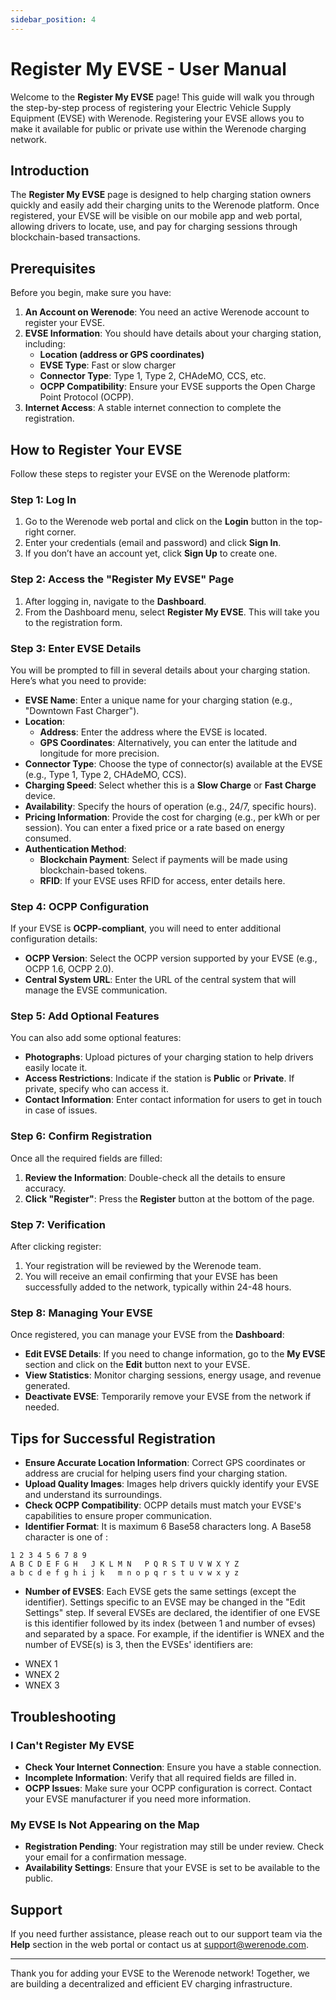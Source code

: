 ```yaml
---
sidebar_position: 4
---
```


# Register My EVSE - User Manual

Welcome to the **Register My EVSE** page! This guide will walk you through the step-by-step process of registering your Electric Vehicle Supply Equipment (EVSE) with Werenode. Registering your EVSE allows you to make it available for public or private use within the Werenode charging network.

## Introduction

The **Register My EVSE** page is designed to help charging station owners quickly and easily add their charging units to the Werenode platform. Once registered, your EVSE will be visible on our mobile app and web portal, allowing drivers to locate, use, and pay for charging sessions through blockchain-based transactions.

## Prerequisites

Before you begin, make sure you have:

1. **An Account on Werenode**: You need an active Werenode account to register your EVSE.
2. **EVSE Information**: You should have details about your charging station, including:
   - **Location (address or GPS coordinates)**
   - **EVSE Type**: Fast or slow charger
   - **Connector Type**: Type 1, Type 2, CHAdeMO, CCS, etc.
   - **OCPP Compatibility**: Ensure your EVSE supports the Open Charge Point Protocol (OCPP).
3. **Internet Access**: A stable internet connection to complete the registration.

## How to Register Your EVSE

Follow these steps to register your EVSE on the Werenode platform:

### Step 1: Log In

1. Go to the Werenode web portal and click on the **Login** button in the top-right corner.
2. Enter your credentials (email and password) and click **Sign In**.
3. If you don’t have an account yet, click **Sign Up** to create one.

### Step 2: Access the "Register My EVSE" Page

1. After logging in, navigate to the **Dashboard**.
2. From the Dashboard menu, select **Register My EVSE**. This will take you to the registration form.

### Step 3: Enter EVSE Details

You will be prompted to fill in several details about your charging station. Here’s what you need to provide:

- **EVSE Name**: Enter a unique name for your charging station (e.g., "Downtown Fast Charger").
- **Location**:
  - **Address**: Enter the address where the EVSE is located.
  - **GPS Coordinates**: Alternatively, you can enter the latitude and longitude for more precision.
- **Connector Type**: Choose the type of connector(s) available at the EVSE (e.g., Type 1, Type 2, CHAdeMO, CCS).
- **Charging Speed**: Select whether this is a **Slow Charge** or **Fast Charge** device.
- **Availability**: Specify the hours of operation (e.g., 24/7, specific hours).
- **Pricing Information**: Provide the cost for charging (e.g., per kWh or per session). You can enter a fixed price or a rate based on energy consumed.
- **Authentication Method**:
  - **Blockchain Payment**: Select if payments will be made using blockchain-based tokens.
  - **RFID**: If your EVSE uses RFID for access, enter details here.

### Step 4: OCPP Configuration

If your EVSE is **OCPP-compliant**, you will need to enter additional configuration details:

- **OCPP Version**: Select the OCPP version supported by your EVSE (e.g., OCPP 1.6, OCPP 2.0).
- **Central System URL**: Enter the URL of the central system that will manage the EVSE communication.

### Step 5: Add Optional Features

You can also add some optional features:

- **Photographs**: Upload pictures of your charging station to help drivers easily locate it.
- **Access Restrictions**: Indicate if the station is **Public** or **Private**. If private, specify who can access it.
- **Contact Information**: Enter contact information for users to get in touch in case of issues.

### Step 6: Confirm Registration

Once all the required fields are filled:

1. **Review the Information**: Double-check all the details to ensure accuracy.
2. **Click "Register"**: Press the **Register** button at the bottom of the page.

### Step 7: Verification

After clicking register:

1. Your registration will be reviewed by the Werenode team.
2. You will receive an email confirming that your EVSE has been successfully added to the network, typically within 24-48 hours.

### Step 8: Managing Your EVSE

Once registered, you can manage your EVSE from the **Dashboard**:

- **Edit EVSE Details**: If you need to change information, go to the **My EVSE** section and click on the **Edit** button next to your EVSE.
- **View Statistics**: Monitor charging sessions, energy usage, and revenue generated.
- **Deactivate EVSE**: Temporarily remove your EVSE from the network if needed.

## Tips for Successful Registration

- **Ensure Accurate Location Information**: Correct GPS coordinates or address are crucial for helping users find your charging station.
- **Upload Quality Images**: Images help drivers quickly identify your EVSE and understand its surroundings.
- **Check OCPP Compatibility**: OCPP details must match your EVSE's capabilities to ensure proper communication.
- **Identifier Format**: It is maximum 6 Base58 characters long. A Base58 character is one of :
  
```
1 2 3 4 5 6 7 8 9
A B C D E F G H   J K L M N   P Q R S T U V W X Y Z
a b c d e f g h i j k   m n o p q r s t u v w x y z
```
- **Number of EVSES**: Each EVSE gets the same settings (except the identifier). Settings specific to an EVSE may be changed in the "Edit Settings" step.
If several EVSEs are declared, the identifier of one EVSE is this identifier followed by its index (between 1 and number of evses) and separated by a space. For example, if the identifier is WNEX and the number of EVSE(s) is 3, then the EVSEs' identifiers are:
* WNEX 1
* WNEX 2
* WNEX 3

## Troubleshooting

### I Can't Register My EVSE

- **Check Your Internet Connection**: Ensure you have a stable connection.
- **Incomplete Information**: Verify that all required fields are filled in.
- **OCPP Issues**: Make sure your OCPP configuration is correct. Contact your EVSE manufacturer if you need more information.

### My EVSE Is Not Appearing on the Map

- **Registration Pending**: Your registration may still be under review. Check your email for a confirmation message.
- **Availability Settings**: Ensure that your EVSE is set to be available to the public.

## Support

If you need further assistance, please reach out to our support team via the **Help** section in the web portal or contact us at [support@werenode.com](mailto:support@werenode.com).

---

Thank you for adding your EVSE to the Werenode network! Together, we are building a decentralized and efficient EV charging infrastructure.
